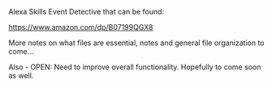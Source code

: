 Alexa Skills Event Detective that can be found:

https://www.amazon.com/dp/B07199QGX8


More notes on what files are essential, notes and general file organization to come...

Also - OPEN: Need to improve overall functionality. Hopefully to come soon as well.